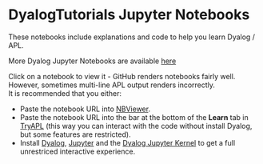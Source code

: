 # DyalogTutorials Jupyter Notebooks
These notebooks include explanations and code to help you learn Dyalog / APL.  

More Dyalog Jupyter Notebooks are available [here](https://github.com/Dyalog/dyalog-jupyter-notebooks)

Click on a notebook to view it - GitHub renders notebooks fairly well.  
However, sometimes multi-line APL output renders incorrectly.  
It is recommended that you either:  
- Paste the notebook URL into [NBViewer](https://nbviewer.jupyter.org/).  
- Paste the notebook URL into the bar at the bottom of the __Learn__ tab in [TryAPL](https://tryapl.org/) (this way you can interact with the code without install Dyalog, but some features are restricted).  
- Install [Dyalog](https://www.dyalog.com/download-zone.htm), [Jupyter](https://jupyter.org/install) and the [Dyalog Jupyter Kernel](https://github.com/Dyalog/dyalog-jupyter-kernel/wiki/1.-Offline-usage) to get a full unrestriced interactive experience.  
